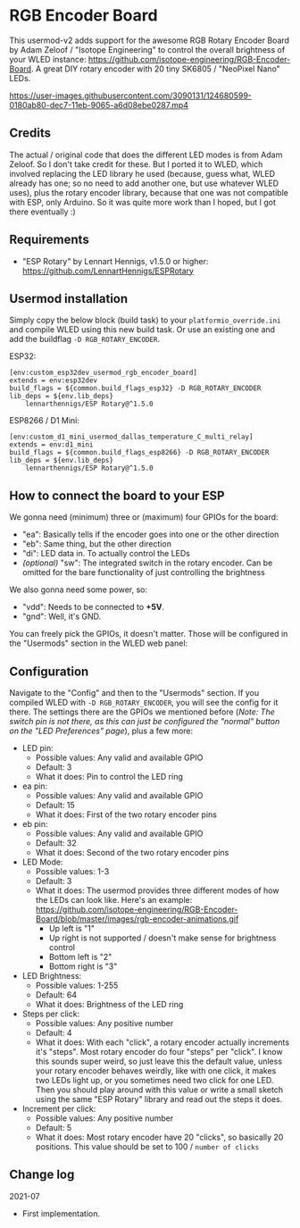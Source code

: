 # RGB Encoder Board

This usermod-v2 adds support for the awesome RGB Rotary Encoder Board by Adam Zeloof / "Isotope Engineering" to control the overall brightness of your WLED instance: https://github.com/isotope-engineering/RGB-Encoder-Board. A great DIY rotary encoder with 20 tiny SK6805 / "NeoPixel Nano" LEDs.

https://user-images.githubusercontent.com/3090131/124680599-0180ab80-dec7-11eb-9065-a6d08ebe0287.mp4

## Credits
The actual / original code that does the different LED modes is from Adam Zeloof. So I don't take credit for these. But I ported it to WLED, which involved replacing the LED library he used (because, guess what, WLED already has one; so no need to add another one, but use whatever WLED uses), plus the rotary encoder library, because that one was not compatible with ESP, only Arduino.
So it was quite more work than I hoped, but I got there eventually :)

## Requirements
* "ESP Rotary" by Lennart Hennigs, v1.5.0 or higher: https://github.com/LennartHennigs/ESPRotary

## Usermod installation
Simply copy the below block (build task) to your `platformio_override.ini` and compile WLED using this new build task. Or use an existing one and add the buildflag `-D RGB_ROTARY_ENCODER`.

ESP32:
```
[env:custom_esp32dev_usermod_rgb_encoder_board]
extends = env:esp32dev
build_flags = ${common.build_flags_esp32} -D RGB_ROTARY_ENCODER
lib_deps = ${env.lib_deps}
    lennarthennigs/ESP Rotary@^1.5.0
```

ESP8266 / D1 Mini:
```
[env:custom_d1_mini_usermod_dallas_temperature_C_multi_relay]
extends = env:d1_mini
build_flags = ${common.build_flags_esp8266} -D RGB_ROTARY_ENCODER
lib_deps = ${env.lib_deps}
    lennarthennigs/ESP Rotary@^1.5.0    
```

## How to connect the board to your ESP
We gonna need (minimum) three or (maximum) four GPIOs for the board:
* "ea": Basically tells if the encoder goes into one or the other direction
* "eb": Same thing, but the other direction
* "di": LED data in. To actually control the LEDs
* *(optional)* "sw": The integrated switch in the rotary encoder. Can be omitted for the bare functionality of just controlling the brightness

We also gonna need some power, so:

* "vdd": Needs to be connected to **+5V**.
* "gnd": Well, it's GND.

You can freely pick the GPIOs, it doesn't matter. Those will be configured in the "Usermods" section in the WLED web panel:

## Configuration
Navigate to the "Config" and then to the "Usermods" section. If you compiled WLED with `-D RGB_ROTARY_ENCODER`, you will see the config for it there. The settings there are the GPIOs we mentioned before (*Note: The switch pin is not there, as this can just be configured the "normal" button on the "LED Preferences" page*), plus a few more:
* LED pin:
  * Possible values: Any valid and available GPIO
  * Default: 3
  * What it does: Pin to control the LED ring
* ea pin:
  * Possible values: Any valid and available GPIO
  * Default: 15
  * What it does: First of the two rotary encoder pins
* eb pin:
  * Possible values: Any valid and available GPIO
  * Default: 32
  * What it does: Second of the two rotary encoder pins
* LED Mode:
  * Possible values: 1-3
  * Default: 3
  * What it does: The usermod provides three different modes of how the LEDs can look like. Here's an example: https://github.com/isotope-engineering/RGB-Encoder-Board/blob/master/images/rgb-encoder-animations.gif
    * Up left is "1"
    * Up right is not supported / doesn't make sense for brightness control
    * Bottom left is "2"
    * Bottom right is "3"
* LED Brightness:
  * Possible values: 1-255
  * Default: 64
  * What it does: Brightness of the LED ring
* Steps per click:
  * Possible values: Any positive number
  * Default: 4
  * What it does: With each "click", a rotary encoder actually increments it's "steps". Most rotary encoder do four "steps" per "click". I know this sounds super weird, so just leave this the default value, unless your rotary encoder behaves weirdly, like with one click, it makes two LEDs light up, or you sometimes need two click for one LED. Then you should play around with this value or write a small sketch using the same "ESP Rotary" library and read out the steps it does.
* Increment per click:
  * Possible values: Any positive number
  * Default: 5
  * What it does: Most rotary encoder have 20 "clicks", so basically 20 positions. This value should be set to 100 / `number of clicks`

## Change log
2021-07
* First implementation.
